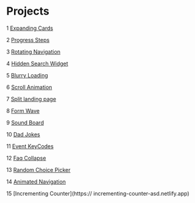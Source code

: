 # Projects

1 [Expanding Cards](https://expanding-cards-asd.netlify.app/)

2 [Progress Steps](https://progress-steps-asd.netlify.app/)

3 [Rotating Navigation](https://rotating-navigation-asd.netlify.app/)

4 [Hidden Search Widget](https://hidden-search-widget-asd.netlify.app/)

5 [Blurry Loading](https://blurry-loading-asd.netlify.app/)

6 [Scroll Animation](https://scroll-animation-asd.netlify.app)

7 [Split landing page](https://split-landing-page-asd.netlify.app)

8 [Form Wave](https://form-wave-asd.netlify.app)

9 [Sound Board](https://sound-board-asd.netlify.app)

10 [Dad Jokes](https://dad-jokes-asd.netlify.app)

11 [Event KeyCodes](https://event-keycodes-asd.netlify.app)

12 [Faq Collapse](https://faq-collapse-asd.netlify.app)

13 [Random Choice Picker](https://random-choice-picker-asd.netlify.app)

14 [Animated Navigation](https://animated-navigation-asd.netlify.app)

15 [Incrementing Counter](https://
incrementing-counter-asd.netlify.app)
